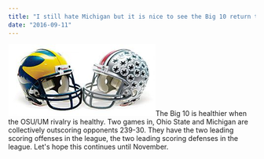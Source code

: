 ```yaml
---
title: "I still hate Michigan but it is nice to see the Big 10 return to form"
date: "2016-09-11"
---
```


[![osu-mich_helmets1](images/OSU-Mich_helmets1-300x147.jpg)](http://theludwigs.com/2016/09/i-still-hate-michigan-but-it-is-nice-to-see-the-big-10-return-to-form/osu-mich_helmets1/)The Big 10 is healthier when the OSU/UM rivalry is healthy. Two games in, Ohio State and Michigan are collectively outscoring opponents 239-30. They have the two leading scoring offenses in the league, the two leading scoring defenses in the league. Let's hope this continues until November.
